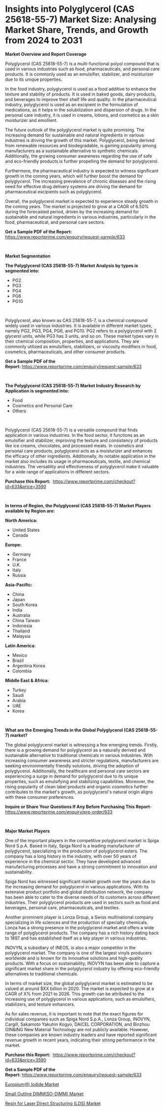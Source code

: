 <p><h1>Insights into Polyglycerol (CAS 25618-55-7) Market Size: Analysing Market Share, Trends, and Growth from 2024 to 2031</h1></p><p><strong>Market Overview and Report Coverage</strong></p>
<p><p>Polyglycerol (CAS 25618-55-7) is a multi-functional polyol compound that is used in various industries such as food, pharmaceuticals, and personal care products. It is commonly used as an emulsifier, stabilizer, and moisturizer due to its unique properties.</p><p>In the food industry, polyglycerol is used as a food additive to enhance the texture and stability of products. It is used in baked goods, dairy products, and beverages to improve their shelf life and quality. In the pharmaceutical industry, polyglycerol is used as an excipient in the formulation of medications, as it helps in the solubilization and dispersion of drugs. In the personal care industry, it is used in creams, lotions, and cosmetics as a skin moisturizer and emollient.</p><p>The future outlook of the polyglycerol market is quite promising. The increasing demand for sustainable and natural ingredients in various industries is driving the growth of this market. Polyglycerol, being derived from renewable resources and biodegradable, is gaining popularity among manufacturers as a sustainable alternative to synthetic chemicals. Additionally, the growing consumer awareness regarding the use of safe and eco-friendly products is further propelling the demand for polyglycerol.</p><p>Furthermore, the pharmaceutical industry is expected to witness significant growth in the coming years, which will further boost the demand for polyglycerol. The increasing prevalence of chronic diseases and the rising need for effective drug delivery systems are driving the demand for pharmaceutical excipients such as polyglycerol.</p><p>Overall, the polyglycerol market is expected to experience steady growth in the coming years. The market is projected to grow at a CAGR of 6.50% during the forecasted period, driven by the increasing demand for sustainable and natural ingredients in various industries, particularly in the food, pharmaceutical, and personal care sectors.</p></p>
<p><strong>Get a Sample PDF of the Report:</strong> <a href="https://www.reportprime.com/enquiry/request-sample/633">https://www.reportprime.com/enquiry/request-sample/633</a></p>
<p>&nbsp;</p>
<p><strong>Market Segmentation</strong></p>
<p><strong>The Polyglycerol (CAS 25618-55-7) Market Analysis by types is segmented into:</strong></p>
<p><ul><li>PG2</li><li>PG3</li><li>PG4</li><li>PG6</li><li>PG10</li></ul></p>
<p>&nbsp;</p>
<p><p>Polyglycerol, also known as CAS 25618-55-7, is a chemical compound widely used in various industries. It is available in different market types, namely PG2, PG3, PG4, PG6, and PG10. PG2 refers to a polyglycerol with 2 glycerol units, while PG3 has 3 units, and so on. These market types vary in their chemical composition, properties, and applications. They are commonly utilized as emulsifiers, stabilizers, or viscosity modifiers in food, cosmetics, pharmaceuticals, and other consumer products.</p></p>
<p><strong>Get a Sample PDF of the Report:</strong>&nbsp;<a href="https://www.reportprime.com/enquiry/request-sample/633">https://www.reportprime.com/enquiry/request-sample/633</a></p>
<p>&nbsp;</p>
<p><strong>The Polyglycerol (CAS 25618-55-7) Market Industry Research by Application is segmented into:</strong></p>
<p><ul><li>Food</li><li>Cosmetics and Personal Care</li><li>Others</li></ul></p>
<p>&nbsp;</p>
<p><p>Polyglycerol (CAS 25618-55-7) is a versatile compound that finds application in various industries. In the food sector, it functions as an emulsifier and stabilizer, improving the texture and consistency of products like ice creams, chocolates, and processed meats. In cosmetics and personal care products, polyglycerol acts as a moisturizer and enhances the efficacy of other ingredients. Additionally, its notable application in the market also includes its usage in pharmaceuticals, textile, and chemical industries. The versatility and effectiveness of polyglycerol make it valuable for a wide range of applications in different sectors.</p></p>
<p><strong>Purchase this Report:</strong>&nbsp; <a href="https://www.reportprime.com/checkout?id=633&price=3590">https://www.reportprime.com/checkout?id=633&price=3590</a></p>
<p>&nbsp;</p>
<p><strong>In terms of Region, the Polyglycerol (CAS 25618-55-7) Market Players available by Region are:</strong></p>
<p>
    <p> <strong> North America: </strong>
        <ul>
            <li>United States</li>
            <li>Canada</li>
        </ul>
        </p> 
    <p> <strong> Europe: </strong>
        <ul>
            <li>Germany</li>
            <li>France</li>
            <li>U.K.</li>
            <li>Italy</li>
            <li>Russia</li>
        </ul>
        </p> 
    <p> <strong> Asia-Pacific: </strong>
        <ul>
            <li>China</li>
            <li>Japan</li>
            <li>South Korea</li>
            <li>India</li>
            <li>Australia</li>
            <li>China Taiwan</li>
            <li>Indonesia</li>
            <li>Thailand</li>
            <li>Malaysia</li>
        </ul>
        </p> 
    <p> <strong> Latin America: </strong>
        <ul>
            <li>Mexico</li>
            <li>Brazil</li>
            <li>Argentina Korea</li>
            <li>Colombia</li>
        </ul>
        </p> 
    <p> <strong> Middle East & Africa: </strong>
        <ul>
            <li>Turkey</li>
            <li>Saudi</li>
            <li>Arabia</li>
            <li>UAE</li>
            <li>Korea</li>
        </ul>
    </p>
    </p>
<p>&nbsp;</p>
<p><strong>What are the Emerging Trends in the Global Polyglycerol (CAS 25618-55-7) market?</strong></p>
<p><p>The global polyglycerol market is witnessing a few emerging trends. Firstly, there is a growing demand for polyglycerol as a naturally derived and sustainable alternative to traditional chemicals in various industries. With increasing consumer awareness and stricter regulations, manufacturers are seeking environmentally friendly solutions, driving the adoption of polyglycerol. Additionally, the healthcare and personal care sectors are experiencing a surge in demand for polyglycerol due to its unique properties, such as emulsifying and stabilizing capabilities. Moreover, the rising popularity of clean label products and organic cosmetics further contributes to the market's growth, as polyglycerol's natural origin aligns with these consumer preferences.</p></p>
<p><strong>Inquire or Share Your Questions If Any Before Purchasing This Report</strong>- <a href="https://www.reportprime.com/enquiry/pre-order/633">https://www.reportprime.com/enquiry/pre-order/633</a></p>
<p>&nbsp;</p>
<p><strong>Major Market Players</strong></p>
<p><p>One of the important players in the competitive polyglycerol market is Spiga Nord S.p.A. Based in Italy, Spiga Nord is a leading manufacturer of polyglycerol, specializing in the production of polyglycerol esters. The company has a long history in the industry, with over 50 years of experience in the chemical sector. They have developed advanced manufacturing processes and have a strong commitment to innovation and sustainability.</p><p>Spiga Nord has witnessed significant market growth over the years due to the increasing demand for polyglycerol in various applications. With its extensive product portfolio and global distribution network, the company has been able to cater to the diverse needs of its customers across different industries. Their polyglycerol products are used in sectors such as food and beverages, personal care, pharmaceuticals, and textiles.</p><p>Another prominent player is Lonza Group, a Swiss multinational company specializing in life sciences and the production of specialty chemicals. Lonza has a strong presence in the polyglycerol market and offers a wide range of polyglycerol products. The company has a rich history dating back to 1897 and has established itself as a key player in various industries.</p><p>INOVYN, a subsidiary of INEOS, is also a major competitor in the polyglycerol market. The company is one of the largest vinyls producers worldwide and is known for its innovative solutions and high-quality products. With a focus on sustainability, INOVYN has been able to capture a significant market share in the polyglycerol industry by offering eco-friendly alternatives to traditional chemicals.</p><p>In terms of market size, the global polyglycerol market is estimated to be valued at around $XX billion in 2020. The market is expected to grow at a CAGR of X% from 2021 to 2026. This growth can be attributed to the increasing use of polyglycerol in various applications, such as emulsifiers, stabilizers, and texture enhancers.</p><p>As for sales revenue, it is important to note that the exact figures for individual companies such as Spiga Nord S.p.A., Lonza Group, INOVYN, Cargill, Sakamoto Yakuhin Kogyo, DAICEL CORPORATION, and Binzhou GIN&ING New Material Technology are not publicly available. However, these companies are known industry leaders and have reported significant revenue growth in recent years, indicating their strong performance in the market.</p></p>
<p><strong>Purchase this Report:</strong>&nbsp;&nbsp;<a href="https://www.reportprime.com/checkout?id=633&price=3590">https://www.reportprime.com/checkout?id=633&price=3590</a></p>
<p></p>
<p><strong>Get a Sample PDF of the Report:</strong>&nbsp;<a href="https://www.reportprime.com/enquiry/request-sample/633">https://www.reportprime.com/enquiry/request-sample/633</a></p>
<p><p><a href="https://github.com/gaydyna/Market-Research-Report-List-1/blob/main/europiumii-iodide-market.md">Europium(II) Iodide Market</a></p><p><a href="https://github.com/tamvrosiya/Market-Research-Report-List-1/blob/main/small-outline-dimmso-dimm-market.md">Small Outline DIMM(SO-DIMM) Market</a></p><p><a href="https://github.com/amonskiyk/Market-Research-Report-List-1/blob/main/resin-for-laser-direct-structuring-lds-market.md">Resin for Laser Direct Structuring (LDS) Market</a></p></p>
